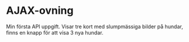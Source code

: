 # AJAX-ovning

Min första API uppgift. Visar tre kort med slumpmässiga bilder på hundar, finns en knapp för att visa 3 nya hundar.